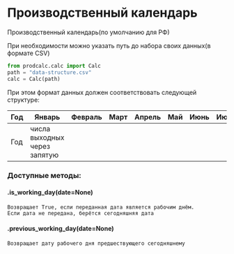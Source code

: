 # Производственный календарь

Производственный календарь(по умолчанию для РФ)

При необходимости можно указать путь до набора своих данных(в формате CSV)

```python
from prodcalc.calc import Calc
path = "data-structure.csv"
calc = Calc(path)
```

При этом формат данных должен соответствовать следующей структуре:

| Год |Январь|Февраль|Март|Апрель|Май|Июнь|Июль|Август|Сентябрь|Октябрь|Ноябрь|Декабрь|
|-----|------|-------|----|------|---|----|----|------|--------|-------|------|-------|
| Год |числа выходных через запятую



### Доступные методы:

#### .is_working_day(date=None)
    Возвращает True, если переданная дата является рабочим днём.
    Если дата не передана, берётся сегодняшняя дата

#### .previous_working_day(date=None)
    Возвращает дату рабочего дня предшествующего сегодняшнему 